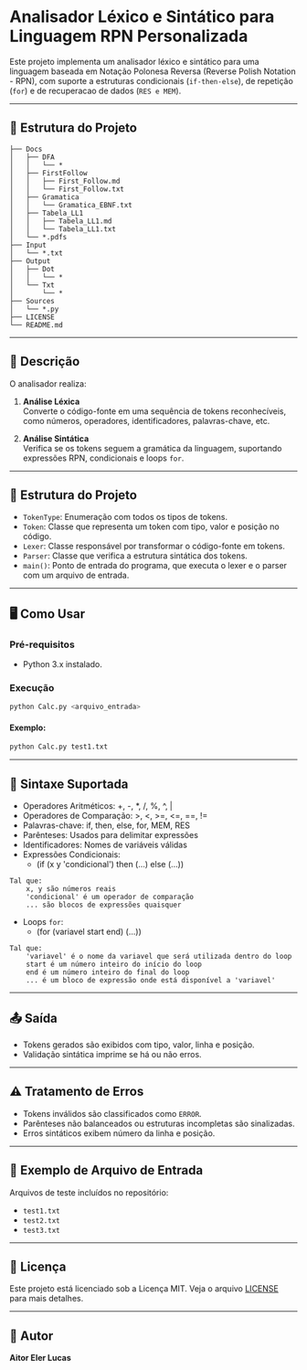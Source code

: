 # Analisador Léxico e Sintático para Linguagem RPN Personalizada

Este projeto implementa um analisador léxico e sintático para uma linguagem baseada em Notação Polonesa Reversa (Reverse Polish Notation - RPN), com suporte a estruturas condicionais (`if-then-else`), de repetição (`for`) e de recuperacao de dados (`RES e MEM`). 

---

## 📁 Estrutura do Projeto

```
├── Docs
│   ├── DFA
│   │   └── *
│   ├── FirstFollow
│   │   ├── First_Follow.md
│   │   └── First_Follow.txt
│   ├── Gramatica
│   │   └── Gramatica_EBNF.txt
│   ├── Tabela_LL1
│   │   ├── Tabela_LL1.md
│   │   └── Tabela_LL1.txt
│   └── *.pdfs
├── Input
│   └── *.txt
├── Output
│   ├── Dot
│   │   └── *
│   └── Txt
│       └── *
├── Sources
│   └── *.py
├── LICENSE
└── README.md
```

---

## 📜 Descrição

O analisador realiza:

1. **Análise Léxica**  
   Converte o código-fonte em uma sequência de tokens reconhecíveis, como números, operadores, identificadores, palavras-chave, etc.

2. **Análise Sintática**  
   Verifica se os tokens seguem a gramática da linguagem, suportando expressões RPN, condicionais e loops `for`.

---

## 🧱 Estrutura do Projeto

- `TokenType`: Enumeração com todos os tipos de tokens.
- `Token`: Classe que representa um token com tipo, valor e posição no código.
- `Lexer`: Classe responsável por transformar o código-fonte em tokens.
- `Parser`: Classe que verifica a estrutura sintática dos tokens.
- `main()`: Ponto de entrada do programa, que executa o lexer e o parser com um arquivo de entrada.

---

## 🖥️ Como Usar

### Pré-requisitos

- Python 3.x instalado.

### Execução

```bash
python Calc.py <arquivo_entrada>
```

#### Exemplo: 

```bash
python Calc.py test1.txt
```

---

## 📘 Sintaxe Suportada

- Operadores Aritméticos: +, -, *, /, %, ^, |
- Operadores de Comparação: >, <, >=, <=, ==, !=
- Palavras-chave: if, then, else, for, MEM, RES
- Parênteses: Usados para delimitar expressões
- Identificadores: Nomes de variáveis válidas
- Expressões Condicionais:
    - (if (x y 'condicional') then (...) else (...))

```
Tal que: 
    x, y são números reais
    'condicional' é um operador de comparação
    ... são blocos de expressões quaisquer
```

- Loops `for`:
    - (for (variavel start end) (...))
```
Tal que:
    'variavel' é o nome da variavel que será utilizada dentro do loop
    start é um número inteiro do início do loop
    end é um número inteiro do final do loop
    ... é um bloco de expressão onde está disponível a 'variavel'
```

---

## 📤 Saída

- Tokens gerados são exibidos com tipo, valor, linha e posição.
- Validação sintática imprime se há ou não erros.

---

## ⚠️ Tratamento de Erros

- Tokens inválidos são classificados como `ERROR`.
- Parênteses não balanceados ou estruturas incompletas são sinalizadas.
- Erros sintáticos exibem número da linha e posição.

---

## 📁 Exemplo de Arquivo de Entrada

Arquivos de teste incluídos no repositório:

- `test1.txt`
- `test2.txt`
- `test3.txt`
---

## 📄 Licença

Este projeto está licenciado sob a Licença MIT. Veja o arquivo [LICENSE](./LICENSE) para mais detalhes.

---

## 👤 Autor
**Aitor Eler Lucas**  